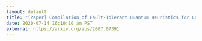 ```yaml
---
layout: default
title: "[Paper] Compilation of Fault-Tolerant Quantum Heuristics for Combinatorial Optimization"
date: 2020-07-14 16:10:10 am PST
external: https://arxiv.org/abs/2007.07391
---
```

